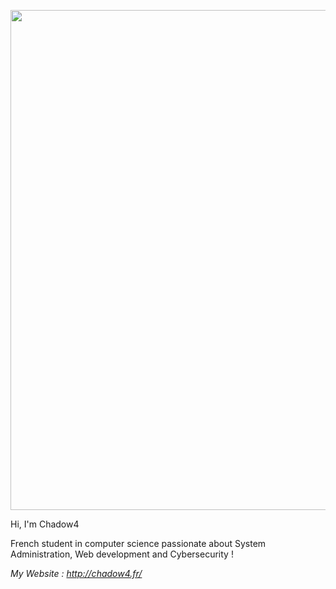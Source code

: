 <p align="center">
  <img width="800px" src="http://chadow4.fr/Efect.png">
</p>

Hi, I'm Chadow4

French student in computer science passionate about System Administration, Web development and Cybersecurity !

*My Website : http://chadow4.fr/*
